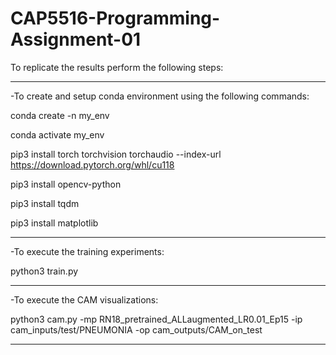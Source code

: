 # CAP5516-Programming-Assignment-01

To replicate the results perform the following steps:


--------------------------------------------------------------------------------------------------------------------

-To create and setup conda environment using the following commands:

conda create -n my_env

conda activate my_env

pip3 install torch torchvision torchaudio --index-url https://download.pytorch.org/whl/cu118

pip3 install opencv-python

pip3 install tqdm

pip3 install matplotlib

--------------------------------------------------------------------------------------------------------------------

-To execute the training experiments:

python3 train.py

--------------------------------------------------------------------------------------------------------------------

-To execute the CAM visualizations:

python3 cam.py -mp RN18_pretrained_ALLaugmented_LR0.01_Ep15 -ip cam_inputs/test/PNEUMONIA -op cam_outputs/CAM_on_test

--------------------------------------------------------------------------------------------------------------------


